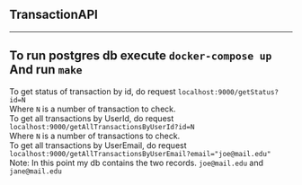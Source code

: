 ## TransactionAPI
  
---
To run postgres db execute `docker-compose up`  
And run `make`
---
To get status of transaction by id, do request `localhost:9000/getStatus?id=N`  
Where `N` is a number of transaction to check.  
To get all transactions by UserId, do request `localhost:9000/getAllTransactionsByUserId?id=N`  
Where `N` is a number of transactions to check.  
To get all transactions by UserEmail, do request `localhost:9000/getAllTransactionsByUserEmail?email="joe@mail.edu"`  
Note: In this point my db contains the two records. `joe@mail.edu` and `jane@mail.edu`
